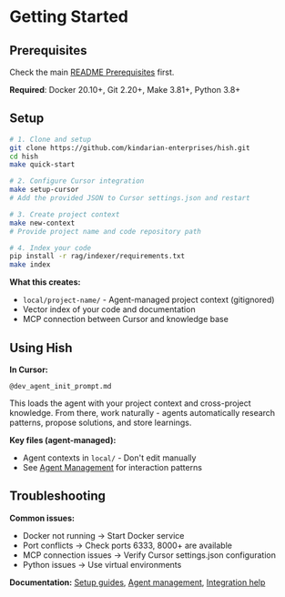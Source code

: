 # Getting Started

## Prerequisites

Check the main [README Prerequisites](../README.md#prerequisites) first.

**Required**: Docker 20.10+, Git 2.20+, Make 3.81+, Python 3.8+

## Setup

```bash
# 1. Clone and setup
git clone https://github.com/kindarian-enterprises/hish.git
cd hish
make quick-start

# 2. Configure Cursor integration
make setup-cursor
# Add the provided JSON to Cursor settings.json and restart

# 3. Create project context
make new-context
# Provide project name and code repository path

# 4. Index your code
pip install -r rag/indexer/requirements.txt
make index
```

**What this creates:**
- `local/project-name/` - Agent-managed project context (gitignored)
- Vector index of your code and documentation
- MCP connection between Cursor and knowledge base

## Using Hish

**In Cursor:**
```
@dev_agent_init_prompt.md
```

This loads the agent with your project context and cross-project knowledge. From there, work naturally - agents automatically research patterns, propose solutions, and store learnings.

**Key files (agent-managed):**
- Agent contexts in `local/` - Don't edit manually
- See [Agent Management](../agent-management/) for interaction patterns

## Troubleshooting

**Common issues:**
- Docker not running → Start Docker service
- Port conflicts → Check ports 6333, 8000+ are available  
- MCP connection issues → Verify Cursor settings.json configuration
- Python issues → Use virtual environments

**Documentation:** [Setup guides](.), [Agent management](../agent-management/), [Integration help](../integration/)
